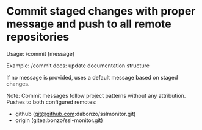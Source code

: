 # Commit staged changes with proper message and push to all remote repositories

Usage: /commit [message]

Example: /commit docs: update documentation structure

If no message is provided, uses a default message based on staged changes.

Note: Commit messages follow project patterns without any attribution.
Pushes to both configured remotes:
- github (git@github.com:dabonzo/sslmonitor.git)
- origin (gitea:bonzo/ssl-monitor.git)
